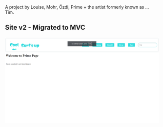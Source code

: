 A project by Louise, Mohr, Özdi, Prime + the artist formerly known as ... Tim.

<h2>Site v2 - Migrated to MVC</h2>
<img src="_Github Stuffs/Git Version Images - v2 Migrated to MVC.png">
